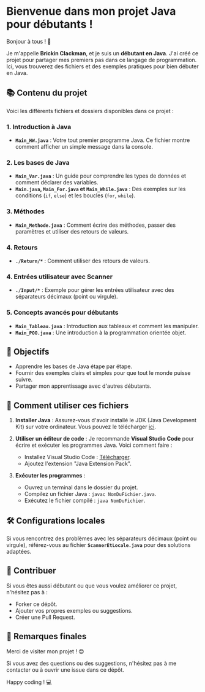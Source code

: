 # Bienvenue dans mon projet Java pour débutants !

Bonjour à tous ! 👋

Je m'appelle **Brickin Clackman**, et je suis un **débutant en Java**. J'ai créé ce projet pour partager mes premiers pas dans ce langage de programmation. Ici, vous trouverez des fichiers et des exemples pratiques pour bien débuter en Java.

## 📚 Contenu du projet

Voici les différents fichiers et dossiers disponibles dans ce projet :

### **1. Introduction à Java**
- **`Main_HW.java`** : Votre tout premier programme Java. Ce fichier montre comment afficher un simple message dans la console.

### **2. Les bases de Java**
- **`Main_Var.java`** : Un guide pour comprendre les types de données et comment déclarer des variables.
- **`Main.java`, `Main_For.java` et `Main_While.java`** : Des exemples sur les conditions (`if`, `else`) et les boucles (`for`, `while`).

### **3. Méthodes**
- **`Main_Methode.java`** : Comment écrire des méthodes, passer des paramètres et utiliser des retours de valeurs.

### **4. Retours**
- **`./Return/*`** : Comment utiliser des retours de valeurs.

### **4. Entrées utilisateur avec Scanner**
- **`./Input/*`** : Exemple pour gérer les entrées utilisateur avec des séparateurs décimaux (point ou virgule).

### **5. Concepts avancés pour débutants**
- **`Main_Tableau.java`** : Introduction aux tableaux et comment les manipuler.
- **`Main_POO.java`** : Une introduction à la programmation orientée objet.

## 🎯 Objectifs
- Apprendre les bases de Java étape par étape.
- Fournir des exemples clairs et simples pour que tout le monde puisse suivre.
- Partager mon apprentissage avec d'autres débutants.

## 🚀 Comment utiliser ces fichiers

1. **Installer Java** : Assurez-vous d'avoir installé le JDK (Java Development Kit) sur votre ordinateur. Vous pouvez le télécharger [ici](https://www.oracle.com/java/technologies/javase-jdk11-downloads.html).

2. **Utiliser un éditeur de code** : Je recommande **Visual Studio Code** pour écrire et exécuter les programmes Java. Voici comment faire :
   - Installez Visual Studio Code : [Télécharger](https://code.visualstudio.com/).
   - Ajoutez l'extension "Java Extension Pack".

3. **Exécuter les programmes** :
   - Ouvrez un terminal dans le dossier du projet.
   - Compilez un fichier Java : `javac NomDuFichier.java`.
   - Exécutez le fichier compilé : `java NomDuFichier`.

## 🛠️ Configurations locales
Si vous rencontrez des problèmes avec les séparateurs décimaux (point ou virgule), référez-vous au fichier **`ScannerEtLocale.java`** pour des solutions adaptées.

## 🤝 Contribuer
Si vous êtes aussi débutant ou que vous voulez améliorer ce projet, n'hésitez pas à :
- Forker ce dépôt.
- Ajouter vos propres exemples ou suggestions.
- Créer une Pull Request.

## 📝 Remarques finales
Merci de visiter mon projet ! 😊

Si vous avez des questions ou des suggestions, n'hésitez pas à me contacter ou à ouvrir une issue dans ce dépôt.

Happy coding ! 💻
